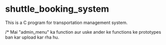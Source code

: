 # shuttle_booking_system
This is a C program for transportation management system.

/* Mai "admin_menu" ka function  aur uske ander ke functions ke prototypes ban kar upload kar rha hu.
